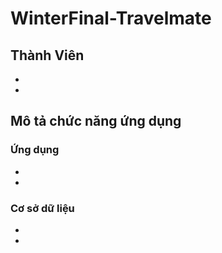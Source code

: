# WinterFinal-Travelmate
## Thành Viên
  - 
  -
## Mô tả chức năng ứng dụng
### Ứng dụng
  -
  -
### Cơ sở dữ liệu
  -
  -
